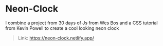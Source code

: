 # Neon-Clock
I combine a project from 30 days of Js from Wes Bos and a CSS tutorial from Kevin Powell to create a cool looking neon clock


>Link: https://neon-clock.netlify.app/
